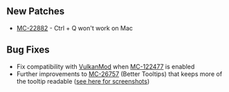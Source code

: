 ## New Patches

- [MC-22882](https://bugs.mojang.com/browse/MC-22882) - Ctrl + Q won't work on Mac

## Bug Fixes

- Fix compatibility with [VulkanMod](https://github.com/xCollateral/VulkanMod) when
[MC-122477](https://bugs.mojang.com/browse/MC-122477) is enabled
- Further improvements to [MC-26757](https://bugs.mojang.com/browse/MC-26757) (Better Tooltips)
that keeps more of the tooltip readable ([see here for screenshots](https://github.com/isXander/Debugify/issues/106))
